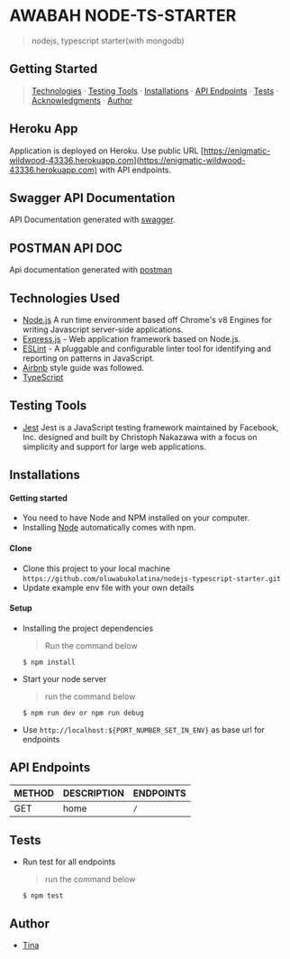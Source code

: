 # AWABAH NODE-TS-STARTER
> nodejs, typescript starter(with mongodb)
## Getting Started
>  [Technologies](#technologies-used) &middot; [Testing Tools](#testing-tools) &middot; [Installations](#installations) &middot; [API Endpoints](#api-endpoints) &middot; [Tests](#tests) &middot; [Acknowledgments](#acknowledgments) &middot; [Author](#author)
## Heroku App
Application is deployed on Heroku. Use public URL [https://enigmatic-wildwood-43336.herokuapp.com](https://enigmatic-wildwood-43336.herokuapp.com) with API endpoints.
## Swagger API Documentation
API Documentation generated with [swagger](https://enigmatic-wildwood-43336.herokuapp.com/api-docs).
## POSTMAN API DOC
Api documentation generated with [postman](https://documenter.getpostman.com/view/4223397/TW6zG71L)
## Technologies Used
- [Node.js](node) A run time environment based off Chrome's v8 Engines for writing Javascript server-side applications.
- [Express.js](https://expressjs.com) - Web application framework based on Node.js.
- [ESLint](https://eslint.org/) - A pluggable and configurable linter tool for identifying and reporting on patterns in JavaScript.
- [Airbnb](https://www.npmjs.com/package/eslint-config-airbnb) style guide was followed.
- [TypeScript](https://www.typescriptlang.org/) 

## Testing Tools
- [Jest](https://jestjs.io/) Jest is a JavaScript testing framework maintained by Facebook, Inc. designed and built by Christoph Nakazawa with a focus on simplicity and support for large web applications.

## Installations
#### Getting started
- You need to have Node and NPM installed on your computer.
- Installing [Node](node) automatically comes with npm.

#### Clone
- Clone this project to your local machine `https://github.com/oluwabukolatina/nodejs-typescript-starter.git`
- Update example env file with your own details
#### Setup
- Installing the project dependencies
  > Run the command below
  ```shell
  $ npm install
  ```
- Start your node server
  > run the command below
   ```shell
   $ npm run dev or npm run debug
  ```
- Use `http://localhost:${PORT_NUMBER_SET_IN_ENV}` as base url for endpoints

## API Endpoints

| METHOD | DESCRIPTION                             | ENDPOINTS                 |
| ------ | --------------------------------------- | ------------------------- |
| GET    | home               | `/`           |
## Tests
- Run test for all endpoints
  > run the command below
  ```shell
  $ npm test
  ```
## Author
- [Tina](https://github.com/oluwabukolatina)
